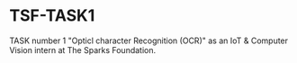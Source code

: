 # TSF-TASK1
TASK number 1 "Opticl character Recognition (OCR)" as an IoT & Computer Vision intern at The Sparks Foundation.
